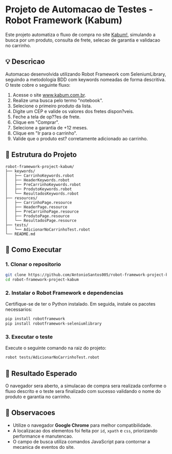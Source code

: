 # Projeto de Automacao de Testes - Robot Framework (Kabum)

Este projeto automatiza o fluxo de compra no site [Kabum!](https://www.kabum.com.br), simulando a busca por um produto, consulta de frete, selecao de garantia e validacao no carrinho.

## 💡 Descricao

Automacao desenvolvida utilizando Robot Framework com SeleniumLibrary, seguindo a metodologia BDD com keywords nomeadas de forma descritiva. O teste cobre o seguinte fluxo:

1. Acesse o site www.kabum.com.br.
2. Realize uma busca pelo termo "notebook".
3. Selecione o primeiro produto da lista.
4. Digite um CEP e valide os valores dos fretes dispon?veis.
5. Feche a tela de op??es de frete.
6. Clique em "Comprar".
7. Selecione a garantia de +12 meses.
8. Clique em "Ir para o carrinho".
9. Valide que o produto est? corretamente adicionado ao carrinho.

## 📁 Estrutura do Projeto

```
robot-framework-project-kabum/
├── keywords/
│   ├── CarrinhoKeywords.robot
│   ├── HeaderKeywords.robot
│   ├── PreCarrinhoKeywords.robot
│   ├── ProdutoKeywords.robot
│   └── ResultadosKeywords.robot
├── resources/
│   ├── CarrinhoPage.resource
│   ├── HeaderPage.resource
│   ├── PreCarrinhoPage.resource
│   ├── ProdutoPage.resource
│   └── ResultadosPage.resource
├── tests/
│   └── AdicionarNoCarrinhoTest.robot
└── README.md
```

## 🚀 Como Executar

### 1. Clonar o repositorio

```bash
git clone https://github.com/AntonioSantos005/robot-framework-project-kabum.git
cd robot-framework-project-kabum
```

### 2. Instalar o Robot Framework e dependencias

Certifique-se de ter o Python instalado. Em seguida, instale os pacotes necessarios:

```bash
pip install robotframework
pip install robotframework-seleniumlibrary
```

### 3. Executar o teste

Execute o seguinte comando na raiz do projeto:

```bash
robot tests/AdicionarNoCarrinhoTest.robot
```

## 🧪 Resultado Esperado

O navegador sera aberto, a simulacao de compra sera realizada conforme o fluxo descrito e o teste sera finalizado com sucesso validando o nome do produto e garantia no carrinho.

## 📌 Observacoes

- Utilize o navegador **Google Chrome** para melhor compatibilidade.
- A localizacao dos elementos foi feita por `id`, `xpath` e `css`, priorizando performance e manutencao.
- O campo de busca utiliza comandos JavaScript para contornar a mecanica de eventos do site.

